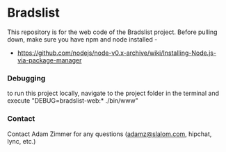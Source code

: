 # Bradslist #
This repository is for the web code of the Bradslist project. 
Before pulling down, make sure you have npm and node installed -
* https://github.com/nodejs/node-v0.x-archive/wiki/Installing-Node.js-via-package-manager

### Debugging ###
to run this project locally, navigate to the project folder in the terminal and execute "DEBUG=bradslist-web:* ./bin/www"

### Contact ###
Contact Adam Zimmer for any questions (adamz@slalom.com, hipchat, lync, etc.)